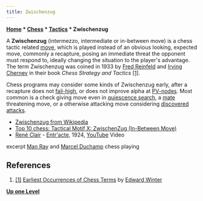 ```yaml
---
title: Zwischenzug
---
```

**[Home](Home "Home") \* [Chess](Chess "Chess") \* [Tactics](Tactics "Tactics") \* Zwischenzug**


A **Zwischenzug** (intermezzo, intermediate or in-between move) is a chess tactic related [move](Moves "Moves"), which is played instead of an obvious looking, expected move, commonly a recapture, posing an immediate threat the opponent must respond to, ideally changing the situation to the player's advantage. The term Zwischenzug was coined in 1933 by [Fred Reinfeld](https://en.wikipedia.org/wiki/Fred_Reinfeld) and [Irving Chernev](https://en.wikipedia.org/wiki/Irving_Chernev) in their book *Chess Strategy and Tactics* <a id="cite-note-1" href="#cite-ref-1">[1]</a>. 


Chess programs may consider some kinds of Zwischenzug early, after a recapture does not [fail-high](Fail-High "Fail-High"), or does not improve alpha at [PV-nodes](Node_Types#pv-node "Node Types"). Most common is a check giving move even in [quiescence search](Quiescence_Search "Quiescence Search"), a [mate](Checkmate "Checkmate") threatening move, or a otherwise attacking move considering [discovered attacks](Discovered_Attack "Discovered Attack").






* [Zwischenzug from Wikipedia](https://en.wikipedia.org/wiki/Zwischenzug)
* [Top 10 chess: Tactical Motif X: ZwischenZug (In-Between Move)](http://www.top10chess.com/2008/10/tactical-motif-x-zwischenzug-in-between.html)
* [René Clair](https://en.wikipedia.org/wiki/Ren%C3%A9_Clair) - [Entr'acte](https://en.wikipedia.org/wiki/Entr%27acte_%28film%29), 1924, [YouTube](https://en.wikipedia.org/wiki/YouTube) Video


 excerpt [Man Ray](Category:Man_Ray "Category:Man Ray") and [Marcel Duchamp](Category:Marcel_Duchamp "Category:Marcel Duchamp") chess playing 
 
## References


1. <a id="cite-ref-1" href="#cite-note-1">[1]</a> [Earliest Occurrences of Chess Terms](http://www.chesshistory.com/winter/extra/earliest.html) by [Edward Winter](https://en.wikipedia.org/wiki/Edward_Winter_%28chess_historian%29)

**[Up one Level](Tactics "Tactics")**







 
